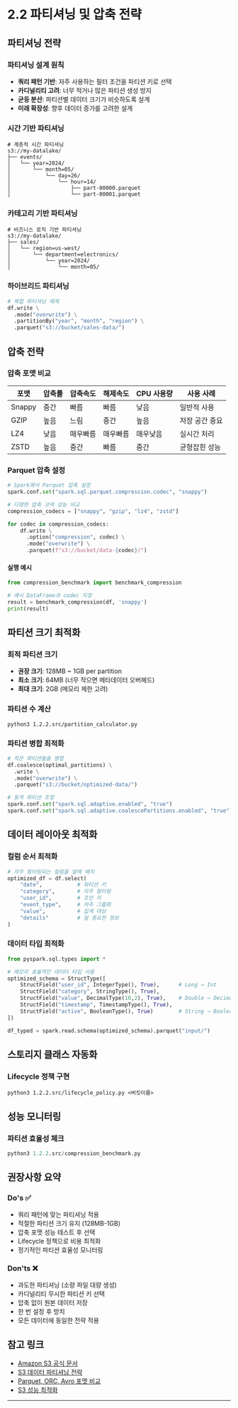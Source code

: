 # 2.2 파티셔닝 및 압축 전략

## 파티셔닝 전략

### 파티셔닝 설계 원칙
* **쿼리 패턴 기반**: 자주 사용하는 필터 조건을 파티션 키로 선택
* **카디널리티 고려**: 너무 적거나 많은 파티션 생성 방지
* **균등 분산**: 파티션별 데이터 크기가 비슷하도록 설계
* **미래 확장성**: 향후 데이터 증가를 고려한 설계

### 시간 기반 파티셔닝
```
# 계층적 시간 파티셔닝
s3://my-datalake/
├── events/
│   └── year=2024/
│       └── month=05/
│           └── day=26/
│               └── hour=14/
│                   ├── part-00000.parquet
│                   └── part-00001.parquet
```

### 카테고리 기반 파티셔닝
```
# 비즈니스 로직 기반 파티셔닝
s3://my-datalake/
├── sales/
│   └── region=us-west/
│       └── department=electronics/
│           └── year=2024/
│               └── month=05/
```

### 하이브리드 파티셔닝
```python
# 복합 파티셔닝 예제
df.write \
  .mode("overwrite") \
  .partitionBy("year", "month", "region") \
  .parquet("s3://bucket/sales-data/") 
```

## 압축 전략

### 압축 포맷 비교
| 포맷   | 압축률 | 압축속도 | 해제속도 | CPU 사용량 | 사용 사례      |
| ------ | ------ | -------- | -------- | ---------- | -------------- |
| Snappy | 중간   | 빠름     | 빠름     | 낮음       | 일반적 사용    |
| GZIP   | 높음   | 느림     | 중간     | 높음       | 저장 공간 중요 |
| LZ4    | 낮음   | 매우빠름 | 매우빠름 | 매우낮음   | 실시간 처리    |
| ZSTD   | 높음   | 중간     | 빠름     | 중간       | 균형잡힌 성능  |

### Parquet 압축 설정
```python
# Spark에서 Parquet 압축 설정
spark.conf.set("spark.sql.parquet.compression.codec", "snappy")

# 다양한 압축 코덱 성능 비교
compression_codecs = ["snappy", "gzip", "lz4", "zstd"]

for codec in compression_codecs:
    df.write \
      .option("compression", codec) \
      .mode("overwrite") \
      .parquet(f"s3://bucket/data-{codec}/")
```

#### 실행 예시
```python
from compression_benchmark import benchmark_compression

# 예시 DataFrame과 codec 지정
result = benchmark_compression(df, 'snappy')
print(result)
```

## 파티션 크기 최적화

### 최적 파티션 크기
* **권장 크기**: 128MB ~ 1GB per partition
* **최소 크기**: 64MB (너무 작으면 메타데이터 오버헤드)
* **최대 크기**: 2GB (메모리 제한 고려)

### 파티션 수 계산
```
python3 1.2.2.src/partition_calculator.py
```


### 파티션 병합 최적화
```python
# 작은 파티션들을 병합
df.coalesce(optimal_partitions) \
  .write \
  .mode("overwrite") \
  .parquet("s3://bucket/optimized-data/")

# 동적 파티션 조정
spark.conf.set("spark.sql.adaptive.enabled", "true")
spark.conf.set("spark.sql.adaptive.coalescePartitions.enabled", "true")
```

## 데이터 레이아웃 최적화

### 컬럼 순서 최적화
```python
# 자주 필터링되는 컬럼을 앞에 배치
optimized_df = df.select(
    "date",           # 파티션 키
    "category",       # 자주 필터링
    "user_id",        # 조인 키
    "event_type",     # 자주 그룹화
    "value",          # 집계 대상
    "details"         # 덜 중요한 정보
)
```

### 데이터 타입 최적화
```python
from pyspark.sql.types import *

# 메모리 효율적인 데이터 타입 사용
optimized_schema = StructType([
    StructField("user_id", IntegerType(), True),      # Long → Int
    StructField("category", StringType(), True),
    StructField("value", DecimalType(10,2), True),    # Double → Decimal
    StructField("timestamp", TimestampType(), True),
    StructField("active", BooleanType(), True)        # String → Boolean
])

df_typed = spark.read.schema(optimized_schema).parquet("input/")
```

## 스토리지 클래스 자동화

### Lifecycle 정책 구현
```
python3 1.2.2.src/lifecycle_policy.py <버킷이름>
```

## 성능 모니터링

### 파티션 효율성 체크
```python
python3 1.2.2.src/compression_benchmark.py 
```


## 권장사항 요약

### Do's ✅
* 쿼리 패턴에 맞는 파티셔닝 적용
* 적절한 파티션 크기 유지 (128MB-1GB)
* 압축 포맷 성능 테스트 후 선택
* Lifecycle 정책으로 비용 최적화
* 정기적인 파티션 효율성 모니터링

### Don'ts ❌
* 과도한 파티셔닝 (소량 파일 대량 생성)
* 카디널리티 무시한 파티션 키 선택
* 압축 없이 원본 데이터 저장
* 한 번 설정 후 방치
* 모든 데이터에 동일한 전략 적용

## 참고 링크
- [Amazon S3 공식 문서](https://docs.aws.amazon.com/ko_kr/s3/index.html)
- [S3 데이터 파티셔닝 전략](https://docs.aws.amazon.com/ko_kr/athena/latest/ug/partitions.html)
- [Parquet, ORC, Avro 포맷 비교](https://aws.amazon.com/ko/big-data/datalakes-and-analytics/what-is-a-data-lake/)
- [S3 성능 최적화](https://docs.aws.amazon.com/ko_kr/AmazonS3/latest/userguide/optimizing-performance.html)

---

